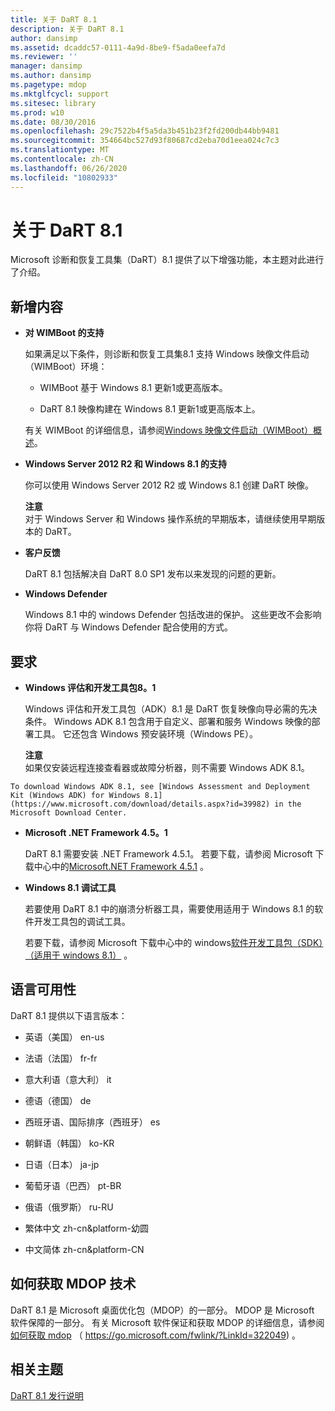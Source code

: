 ```yaml
---
title: 关于 DaRT 8.1
description: 关于 DaRT 8.1
author: dansimp
ms.assetid: dcaddc57-0111-4a9d-8be9-f5ada0eefa7d
ms.reviewer: ''
manager: dansimp
ms.author: dansimp
ms.pagetype: mdop
ms.mktglfcycl: support
ms.sitesec: library
ms.prod: w10
ms.date: 08/30/2016
ms.openlocfilehash: 29c7522b4f5a5da3b451b23f2fd200db44bb9481
ms.sourcegitcommit: 354664bc527d93f80687cd2eba70d1eea024c7c3
ms.translationtype: MT
ms.contentlocale: zh-CN
ms.lasthandoff: 06/26/2020
ms.locfileid: "10802933"
---
```

# 关于 DaRT 8.1


Microsoft 诊断和恢复工具集（DaRT）8.1 提供了以下增强功能，本主题对此进行了介绍。

## <a href="" id="what-s-new"></a>新增内容


-   **对 WIMBoot 的支持**

    如果满足以下条件，则诊断和恢复工具集8.1 支持 Windows 映像文件启动（WIMBoot）环境：

    -   WIMBoot 基于 Windows 8.1 更新1或更高版本。

    -   DaRT 8.1 映像构建在 Windows 8.1 更新1或更高版本上。

    有关 WIMBoot 的详细信息，请参阅[Windows 映像文件启动（WIMBoot）概述](https://go.microsoft.com/fwlink/?LinkId=517536)。

-   **Windows Server 2012 R2 和 Windows 8.1 的支持**

    你可以使用 Windows Server 2012 R2 或 Windows 8.1 创建 DaRT 映像。

    **注意**  
    对于 Windows Server 和 Windows 操作系统的早期版本，请继续使用早期版本的 DaRT。



-   **客户反馈**

    DaRT 8.1 包括解决自 DaRT 8.0 SP1 发布以来发现的问题的更新。

-   **Windows Defender**

    Windows 8.1 中的 windows Defender 包括改进的保护。 这些更改不会影响你将 DaRT 与 Windows Defender 配合使用的方式。

## 要求


-   **Windows 评估和开发工具包8。1**

    Windows 评估和开发工具包（ADK）8.1 是 DaRT 恢复映像向导必需的先决条件。 Windows ADK 8.1 包含用于自定义、部署和服务 Windows 映像的部署工具。 它还包含 Windows 预安装环境（Windows PE）。

    **注意**  
    如果仅安装远程连接查看器或故障分析器，则不需要 Windows ADK 8.1。



~~~
To download Windows ADK 8.1, see [Windows Assessment and Deployment Kit (Windows ADK) for Windows 8.1](https://www.microsoft.com/download/details.aspx?id=39982) in the Microsoft Download Center.
~~~

-   **Microsoft .NET Framework 4.5。1**

    DaRT 8.1 需要安装 .NET Framework 4.5.1。 若要下载，请参阅 Microsoft 下载中心中的[Microsoft.NET Framework 4.5.1](https://go.microsoft.com/fwlink/?LinkId=329038) 。

-   **Windows 8.1 调试工具**

    若要使用 DaRT 8.1 中的崩溃分析器工具，需要使用适用于 Windows 8.1 的软件开发工具包的调试工具。

    若要下载，请参阅 Microsoft 下载中心中的 windows[软件开发工具包（SDK）（适用于 windows 8.1）](https://msdn.microsoft.com/library/windows/desktop/bg162891.aspx) 。

## 语言可用性


DaRT 8.1 提供以下语言版本：

-   英语（美国） en-us

-   法语（法国） fr-fr

-   意大利语（意大利） it

-   德语（德国） de

-   西班牙语、国际排序（西班牙） es

-   朝鲜语（韩国） ko-KR

-   日语（日本） ja-jp

-   葡萄牙语（巴西） pt-BR

-   俄语（俄罗斯） ru-RU

-   繁体中文 zh-cn&platform-幼圆

-   中文简体 zh-cn&platform-CN

## 如何获取 MDOP 技术


DaRT 8.1 是 Microsoft 桌面优化包（MDOP）的一部分。 MDOP 是 Microsoft 软件保障的一部分。 有关 Microsoft 软件保证和获取 MDOP 的详细信息，请参阅[如何获取 mdop](https://go.microsoft.com/fwlink/?LinkId=322049) （ https://go.microsoft.com/fwlink/?LinkId=322049) 。

## 相关主题


[DaRT 8.1 发行说明](release-notes-for-dart-81.md)









